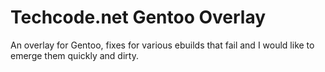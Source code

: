 # Techcode.net Gentoo Overlay

An overlay for Gentoo, fixes for various ebuilds that fail and I would like to
emerge them quickly and dirty.
